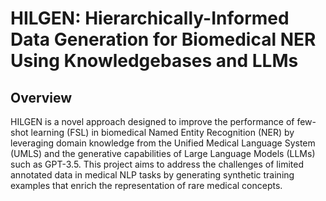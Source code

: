 # HILGEN: Hierarchically-Informed Data Generation for Biomedical NER Using Knowledgebases and LLMs

## Overview

HILGEN is a novel approach designed to improve the performance of few-shot learning (FSL) in biomedical Named Entity Recognition (NER) by leveraging domain knowledge from the Unified Medical Language System (UMLS) and the generative capabilities of Large Language Models (LLMs) such as GPT-3.5. This project aims to address the challenges of limited annotated data in medical NLP tasks by generating synthetic training examples that enrich the representation of rare medical concepts.
